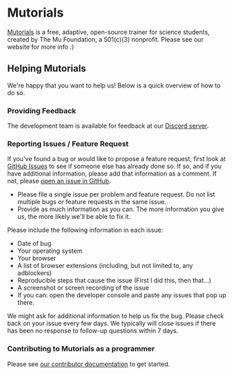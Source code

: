 # Mutorials
[Mutorials](http://www.mutorials.org) is a free, adaptive, open-source trainer for science students, created by The Mu Foundation, a 501(c)(3) nonprofit. Please see our website for more info :)

## Helping Mutorials
We're happy that you want to help us! Below is a quick overview of how to do so.

### Providing Feedback
The development team is available for feedback at our [Discord server](https://discord.gg/nmuHMQ).

### Reporting Issues / Feature Request
If you've found a bug or would like to propose a feature request, first look at [GitHub Issues](https://github.com/The-Mu-Foundation/Mutorials/issues) to see if someone else has already done so. If so, and if you have additional information, please add that information as a comment. If not, please [open an issue in GitHub](https://github.com/The-Mu-Foundation/Mutorials/issues/new).

- Please file a single issue per problem and feature request. Do not list multiple bugs or feature requests in the same issue.
- Provide as much information as you can. The more information you give us, the more likely we'll be able to fix it.

Please include the following information in each issue:
- Date of bug
- Your operating system
- Your browser
- A list of browser extensions (including, but not limited to, any adblockers)
- Reproducible steps that cause the issue (First I did this, then that...)
- A screenshot or screen recording of the issue
- If you can: open the developer console and paste any issues that pop up there.

We might ask for additional information to help us fix the bug. Please check back on your issue every few days. We typically will close issues if there has been no response to follow-up questions within 7 days.

### Contributing to Mutorials as a programmer
Please see [our contributor documentation](/CONTRIBUTING.md) to get started.

